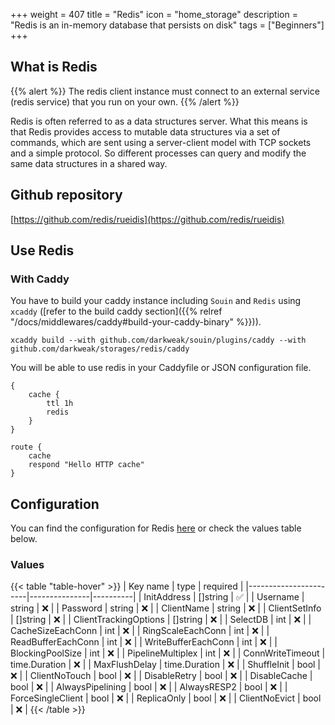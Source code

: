 +++
weight = 407
title = "Redis"
icon = "home_storage"
description = "Redis is an in-memory database that persists on disk"
tags = ["Beginners"]
+++

## What is Redis
{{% alert %}}
The redis client instance must connect to an external service (redis service) that you run on your own.
{{% /alert %}}

Redis is often referred to as a data structures server. What this means is that Redis provides access to mutable data structures via a set of commands, which are sent using a server-client model with TCP sockets and a simple protocol. So different processes can query and modify the same data structures in a shared way.

## Github repository
[https://github.com/redis/rueidis](https://github.com/redis/rueidis)

## Use Redis
### With Caddy
You have to build your caddy instance including `Souin` and `Redis` using `xcaddy` ([refer to the build caddy section]({{% relref "/docs/middlewares/caddy#build-your-caddy-binary" %}})).
```shell
xcaddy build --with github.com/darkweak/souin/plugins/caddy --with github.com/darkweak/storages/redis/caddy
```
You will be able to use redis in your Caddyfile or JSON configuration file.
```caddyfile
{
    cache {
        ttl 1h
        redis
    }
}

route {
    cache
    respond "Hello HTTP cache"
}
```

## Configuration
You can find the configuration for Redis [here](https://github.com/redis/rueidis/blob/master/options.go#L31) or check the values table below.

### Values
{{< table "table-hover" >}}
| Key name              | type          | required |
|-----------------------|---------------|----------|
| InitAddress           | []string      | ✅       |
| Username              | string        | ❌       |
| Password              | string        | ❌       |
| ClientName            | string        | ❌       |
| ClientSetInfo         | []string      | ❌       |
| ClientTrackingOptions | []string      | ❌       |
| SelectDB              | int           | ❌       |
| CacheSizeEachConn     | int           | ❌       |
| RingScaleEachConn     | int           | ❌       |
| ReadBufferEachConn    | int           | ❌       |
| WriteBufferEachConn   | int           | ❌       |
| BlockingPoolSize      | int           | ❌       |
| PipelineMultiplex     | int           | ❌       |
| ConnWriteTimeout      | time.Duration | ❌       |
| MaxFlushDelay         | time.Duration | ❌       |
| ShuffleInit           | bool          | ❌       |
| ClientNoTouch         | bool          | ❌       |
| DisableRetry          | bool          | ❌       |
| DisableCache          | bool          | ❌       |
| AlwaysPipelining      | bool          | ❌       |
| AlwaysRESP2           | bool          | ❌       |
| ForceSingleClient     | bool          | ❌       |
| ReplicaOnly           | bool          | ❌       |
| ClientNoEvict         | bool          | ❌       |
{{< /table >}}
